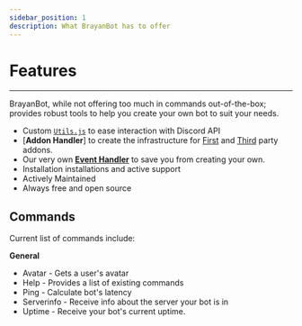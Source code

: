 ```yaml
---
sidebar_position: 1
description: What BrayanBot has to offer
---
```


# Features
---

BrayanBot, while not offering too much in commands out-of-the-box; provides robust tools to help you create your own bot to suit your needs.

- Custom [`Utils.js`](/) to ease interaction with Discord API
- [**Addon Handler**] to create the infrastructure for [First](/) and [Third](/) party addons.
- Our very own [**Event Handler**](/) to save you from creating your own.
- Installation installations and active support
- Actively Maintained
- Always free and open source
## Commands

Current list of commands include:

**General**

- Avatar - Gets a user's avatar
- Help - Provides a list of existing commands
- Ping - Calculate bot's latency
- Serverinfo - Receive info about the server your bot is in
- Uptime - Receive your bot's current uptime.